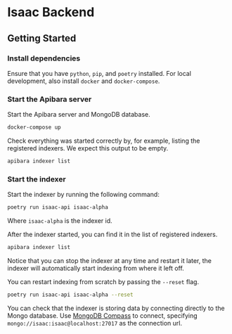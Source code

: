 # Isaac Backend

## Getting Started

### Install dependencies

Ensure that you have `python`, `pip`, and `poetry` installed.
For local development, also install `docker` and `docker-compose`.

### Start the Apibara server

Start the Apibara server and MongoDB database.

```sh
docker-compose up
```

Check everything was started correctly by, for example, listing the registered
indexers. We expect this output to be empty.

```sh
apibara indexer list
```

### Start the indexer

Start the indexer by running the following command:

```sh
poetry run isaac-api isaac-alpha
```

Where `isaac-alpha` is the indexer id.

After the indexer started, you can find it in the list of registered indexers.

```sh
apibara indexer list
```

Notice that you can stop the indexer at any time and restart it later, the
indexer will automatically start indexing from where it left off.

You can restart indexing from scratch by passing the `--reset` flag.

```sh
poetry run isaac-api isaac-alpha --reset
```

You can check that the indexer is storing data by connecting directly to the
Mongo database. Use [MongoDB Compass](https://www.mongodb.com/products/compass) to
connect, specifying `mongo://isaac:isaac@localhost:27017` as the connection url.